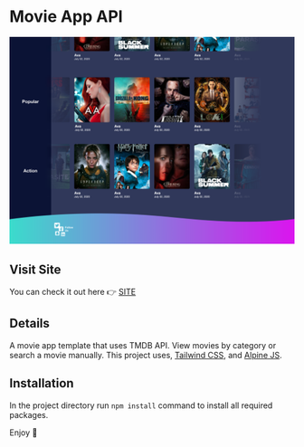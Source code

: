 # Movie App API
<img src="https://raw.githubusercontent.com/jakebogan01/Portfolio/main/img/content/movie-app.webp">

## Visit Site
You can check it out here :point_right: <a href="https://jakebogan01.github.io/Movie-App/" target="_blank"> SITE </a>

## Details
A movie app template that uses TMDB API. View movies by category or search a movie manually. This project uses, <a href="https://tailwindcss.com" target="_blank">Tailwind CSS</a>, and <a href="https://alpinejs.dev" target="_blank">Alpine JS</a>.

## Installation
In the project directory run `npm install` command to install all required packages.

Enjoy :palm_tree:
